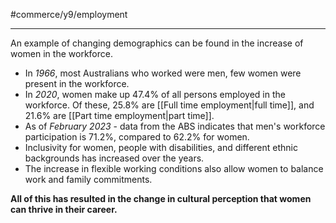 #commerce/y9/employment 

---
An example of changing demographics can be found in the increase of women in the workforce.

- In *1966*, most Australians who worked were men, few women were present in the workforce.
- In *2020*, women make up 47.4% of all persons employed in the workforce. Of these, 25.8% are [[Full time employment|full time]], and 21.6% are [[Part time employment|part time]].
- As of *February 2023* - data from the ABS indicates that men's workforce participation is 71.2%, compared to 62.2% for women.
- Inclusivity for women, people with disabilities, and different ethnic backgrounds has increased over the years.
- The increase in flexible working conditions also allow women to balance work and family commitments.

**All of this has resulted in the change in cultural perception that women can thrive in their career.**

